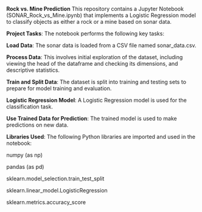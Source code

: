 **Rock vs. Mine Prediction**
This repository contains a Jupyter Notebook (SONAR_Rock_vs_Mine.ipynb) that implements a Logistic Regression model to classify objects as either a rock or a mine based on sonar data.

**Project Tasks**:
The notebook performs the following key tasks:

**Load Data**: The sonar data is loaded from a CSV file named sonar_data.csv.

**Process Data**: This involves initial exploration of the dataset, including viewing the head of the dataframe and checking its dimensions, and descriptive statistics.

**Train and Split Data**: The dataset is split into training and testing sets to prepare for model training and evaluation.

**Logistic Regression Model**: A Logistic Regression model is used for the classification task.

**Use Trained Data for Prediction**: The trained model is used to make predictions on new data.

**Libraries Used**:
The following Python libraries are imported and used in the notebook:

numpy (as np)

pandas (as pd)

sklearn.model_selection.train_test_split

sklearn.linear_model.LogisticRegression

sklearn.metrics.accuracy_score
